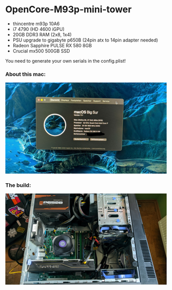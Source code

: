 # OpenCore-M93p-mini-tower

* thincentre m93p 10A6
* i7 4790 (HD 4600 iGPU)
* 20GB DDR3 RAM (2x8, 1x4)
* PSU upgrade to gigabyte p650B (24pin atx to 14pin adapter needed)
* Radeon Sapphire PULSE RX 580 8GB
* Crucial mx500 500GB SSD

You need to generate your own serials in the config.plist!

### About this mac:
![](https://github.com/Conor-Burns/OpenCore-M93p-mini-tower/blob/main/about.jpg)

### The build:
![](https://github.com/Conor-Burns/OpenCore-M93p-mini-tower/blob/main/build.jpg)